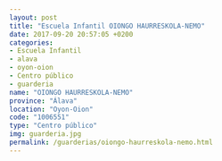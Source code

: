 ```yaml
---
layout: post
title: "Escuela Infantil OIONGO HAURRESKOLA-NEMO"
date: 2017-09-20 20:57:05 +0200
categories:
- Escuela Infantil
- alava
- oyon-oion
- Centro público
- guarderia
name: "OIONGO HAURRESKOLA-NEMO"
province: "Álava"
location: "Oyon-Oion"
code: "1006551"
type: "Centro público"
img: guarderia.jpg
permalink: /guarderias/oiongo-haurreskola-nemo.html
---
```

